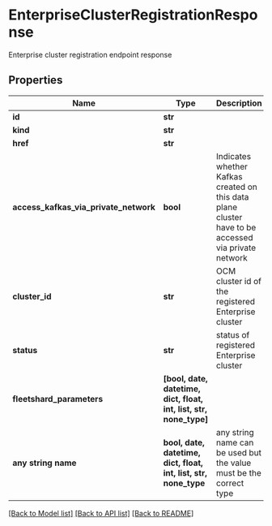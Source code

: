 # EnterpriseClusterRegistrationResponse

Enterprise cluster registration endpoint response

## Properties
Name | Type | Description | Notes
------------ | ------------- | ------------- | -------------
**id** | **str** |  | 
**kind** | **str** |  | 
**href** | **str** |  | 
**access_kafkas_via_private_network** | **bool** | Indicates whether Kafkas created on this data plane cluster have to be accessed via private network | 
**cluster_id** | **str** | OCM cluster id of the registered Enterprise cluster | [optional] 
**status** | **str** | status of registered Enterprise cluster | [optional] 
**fleetshard_parameters** | **[bool, date, datetime, dict, float, int, list, str, none_type]** |  | [optional] 
**any string name** | **bool, date, datetime, dict, float, int, list, str, none_type** | any string name can be used but the value must be the correct type | [optional]

[[Back to Model list]](../README.md#documentation-for-models) [[Back to API list]](../README.md#documentation-for-api-endpoints) [[Back to README]](../README.md)


